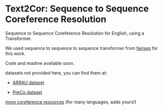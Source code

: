 # Text2Cor: Sequence to Sequence Coreference Resolution

Sequence to Sequence Coreference Resolution for English, using a Transformer.

We used sequence to sequence to sequence transformer from [fairseq](https://github.com/pytorch/fairseq) for this work.

Code and readme available soon.

datasets not provided here, you can find them at:

- [ARRAU dataset](https://catalog.ldc.upenn.edu/LDC2013T22)

- [PreCo dataset](https://preschool-lab.github.io/PreCo/)

[more coreference resources](https://github.com/gorka96/Coreference-Corpora-Resources) (for many languages, adds yours!)
